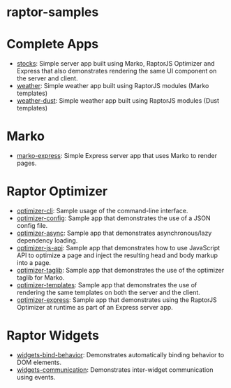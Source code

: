 raptor-samples
==============

# Complete Apps

* [stocks](https://github.com/raptorjs/raptor-samples/tree/master/stocks): Simple server app built using Marko, RaptorJS Optimizer and Express that also demonstrates rendering the same UI component on the server and client.
* [weather](https://github.com/raptorjs/raptor-samples/tree/master/weather): Simple weather app built using RaptorJS modules (Marko templates)
* [weather-dust](https://github.com/raptorjs/raptor-samples/tree/master/weather-dust): Simple weather app built using RaptorJS modules (Dust templates)

# Marko

* [marko-express](https://github.com/raptorjs/raptor-samples/tree/master/marko-express): Simple Express server app that uses Marko to render pages.

# Raptor Optimizer

* [optimizer-cli](https://github.com/raptorjs/raptor-samples/tree/master/optimizer-cli): Sample usage of the command-line interface.
* [optimizer-config](https://github.com/raptorjs/raptor-samples/tree/master/optimizer-config): Sample app that demonstrates the use of a JSON config file.
* [optimizer-async](https://github.com/raptorjs/raptor-samples/tree/master/optimizer-async): Sample app that demonstrates asynchronous/lazy dependency loading.
* [optimizer-js-api](https://github.com/raptorjs/raptor-samples/tree/master/optimizer-js-api): Sample app that demonstrates how to use JavaScript API to optimize a page and inject the resulting head and body markup into a page.
* [optimizer-taglib](https://github.com/raptorjs/raptor-samples/tree/master/optimizer-taglib): Sample app that demonstrates the use of the optimizer taglib for Marko.
* [optimizer-templates](https://github.com/raptorjs/raptor-samples/tree/master/optimizer-templates): Sample app that demonstrates the use of rendering the same templates on both the server and the client.
* [optimizer-express](https://github.com/raptorjs/raptor-samples/tree/master/optimizer-express): Sample app that demonstrates using the RaptorJS Optimizer at runtime as part of an Express server app.

# Raptor Widgets

* [widgets-bind-behavior](https://github.com/raptorjs/raptor-samples/tree/master/widgets-bind-behavior): Demonstrates automatically binding behavior to DOM elements.
* [widgets-communication](https://github.com/raptorjs/raptor-samples/tree/master/widgets-communication): Demonstrates inter-widget communication using events.
